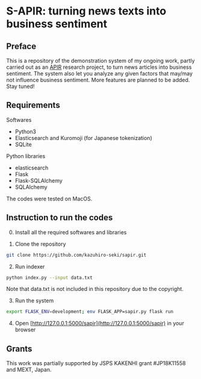 # S-APIR: turning news texts into business sentiment

## Preface

This is a repository of the demonstration system of my ongoing work, partly carried out as an [APIR](https://www.apir.or.jp) research project, to turn news articles into business sentiment. The system also let you analyze any given factors that may/may not influence business sentiment. More features are planned to be added. Stay tuned!

## Requirements

Softwares
 * Python3
 * Elasticsearch and Kuromoji (for Japanese tokenization)
 * SQLite

Python libraries
 * elasticsearch
 * Flask
 * Flask-SQLAlchemy
 * SQLAlchemy

The codes were tested on MacOS.

## Instruction to run the codes

0. Install all the required softwares and libraries

1. Clone the repository
```sh
git clone https://github.com/kazuhiro-seki/sapir.git
```

2. Run indexer
```sh
python index.py --input data.txt  
```
Note that data.txt is not included in this repository due to the copyright.

3. Run the system
```sh
export FLASK_ENV=development; env FLASK_APP=sapir.py flask run
```

4. Open [http://127.0.0.1:5000/sapir](http://127.0.0.1:5000/sapir) in your browser

## Grants

This work was partially supported by JSPS KAKENHI grant #JP18K11558 and MEXT, Japan. 
